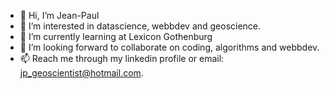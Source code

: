 - 👋 Hi, I’m Jean-Paul
- 👀 I’m interested in datascience, webbdev and geoscience.
- 🌱 I’m currently learning at Lexicon Gothenburg
- 💞️ I’m looking forward to collaborate on coding, algorithms and webbdev.
- 📫 Reach me through my linkedin profile or email: jp_geoscientist@hotmail.com.

<!---
Innervisual/Innervisual is a ✨ special ✨ repository because its `README.md` (this file) appears on your GitHub profile.
You can click the Preview link to take a look at your changes.
--->

